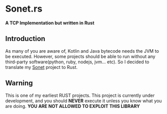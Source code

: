 # Sonet.rs
**A TCP Implementation but written in Rust**

## Introduction
As many of you are aware of, Kotlin and Java bytecode needs the JVM to be executed. However, some projects should be able to run without any third-party software(python, ruby, nodejs, jvm... etc). So I decided to translate my [Sonet](https://github.com/dolphin2410/sonet) project to Rust.

## Warning
This is one of my earliest RUST projects. This project is currently under development, and you should **NEVER** execute it unless you know what you are doing. **YOU ARE NOT ALLOWED TO EXPLOIT THIS LIBRARY**